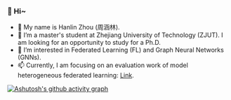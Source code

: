 ### 👋 Hi~
- 🔭 My name is Hanlin Zhou (周涵林).
- 🌱 I’m a master's student at Zhejiang University of Technology (ZJUT). I am looking for an opportunity to study for a Ph.D.
- 👯 I’m interested in Federated Learning (FL) and Graph Neural Networks (GNNs).
- 📫 Currently, I am focusing on an evaluation work of model heterogeneous federated learning: [Link](https://github.com/zza234s/MHFL).
  
[![Ashutosh's github activity graph](https://github-readme-activity-graph.vercel.app/graph?username=zza234s&theme=vue)](https://github.com/ashutosh00710/github-readme-activity-graph)

